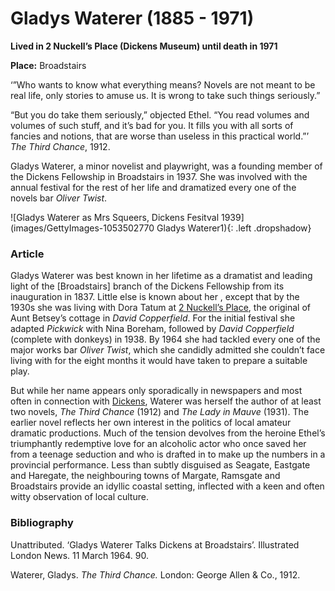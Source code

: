 # Gladys Waterer (1885 - 1971)

**Lived in 2 Nuckell’s Place (Dickens Museum) until death in 1971**  

**Place:** Broadstairs

‘”Who wants to know what everything means? Novels are not meant to be real life, only stories to amuse us. It is wrong to take such things seriously.” 

“But you do take them seriously,” objected Ethel. “You read volumes and volumes of such stuff, and it’s bad for you. It fills you with all sorts of fancies and notions, that are worse than useless in this practical world.”’  _The Third Chance_, 1912. 

Gladys Waterer, a minor novelist and playwright, was a founding member of the Dickens Fellowship in Broadstairs in 1937. She was involved with the annual festival for the rest of her life and dramatized every one of the novels bar _Oliver Twist_. 

![Gladys Waterer as Mrs Squeers, Dickens Fesitval 1939](images/GettyImages-1053502770 Gladys Waterer1){: .left .dropshadow}

### Article

Gladys Waterer was best known in her lifetime as a dramatist and leading light of the [Broadstairs] branch of the Dickens Fellowship from its inauguration in 1837. Little else is known about her , except that by the 1930s she was living with Dora Tatum at [2 Nuckell’s Place](/david-copperfield-nuckells-place), the original of Aunt Betsey’s cottage in _David Copperfield_. For the initial festival she adapted _Pickwick_ with Nina Boreham, followed by _David Copperfield_ (complete with donkeys) in 1938. By 1964 she had tackled every one of the major works bar _Oliver Twist_, which she candidly admitted she couldn’t face living with for the eight months it would have taken to prepare a suitable play. 

But while her name appears only sporadically in newspapers and most often in connection with [Dickens](/dickens-biography), Waterer was herself the author of at least two novels, _The Third Chance_ (1912) and _The Lady in Mauve_ (1931). The earlier novel reflects her own interest in the politics of local amateur dramatic productions. Much of the tension devolves from the heroine Ethel’s triumphantly redemptive love for an alcoholic actor who once saved her from a teenage seduction and who is drafted in to make up the numbers in a provincial performance. Less than subtly disguised as Seagate, Eastgate and Haregate, the neighbouring towns of Margate, Ramsgate and Broadstairs provide an idyllic coastal setting, inflected with a keen and often witty observation of local culture. 

### Bibliography

Unattributed. ‘Gladys Waterer Talks Dickens at Broadstairs’. Illustrated London News. 11  March 1964. 90. 

Waterer, Gladys. _The Third Chance._ London: George Allen & Co., 1912. 

 

 

 

 
